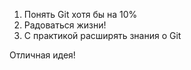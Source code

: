 1. Понять Git хотя бы на 10%
2. Радоваться жизни!
3. С практикой расширять знания о Git

Отличная идея!
